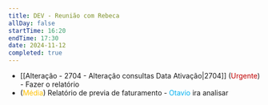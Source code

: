```yaml
---
title: DEV - Reunião com Rebeca
allDay: false
startTime: 16:20
endTime: 17:30
date: 2024-11-12
completed: true
---
```

- [[Alteração - 2704 - Alteração consultas Data Ativação|2704]] (<span style="color:rgb(192, 0, 0)">Urgente</span>) - Fazer o relatório
- (<span style="color:rgb(255, 192, 0)">Média</span>) Relatório de previa de faturamento - <span style="color:rgb(0, 176, 240)">Otavio</span> ira analisar